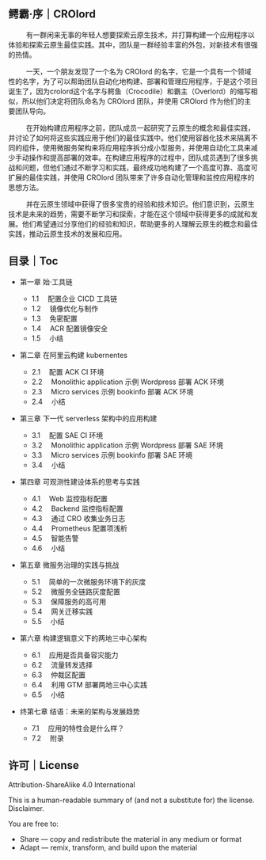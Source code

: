 
## 鳄霸·序｜CROlord 
 &emsp;  &emsp; 有一群闲来无事的年轻人想要探索云原生技术，并打算构建一个应用程序以体验和探索云原生最佳实践。其中，团队是一群经验丰富的外包，对新技术有很强的热情。

 &emsp;  &emsp; 一天，一个朋友发现了一个名为 CROlord 的名字，它是一个具有一个领域性的名字，为了可以帮助团队自动化地构建、部署和管理应用程序，于是这个项目诞生了，因为crolord这个名字与鳄鱼（Crocodile）和霸主（Overlord）的缩写相似，所以他们决定将团队命名为 CROlord 团队，并使用 CROlord 作为他们的主要团队导向。
 
  &emsp;  &emsp; 在开始构建应用程序之前，团队成员一起研究了云原生的概念和最佳实践，并讨论了如何将这些实践应用于他们的最佳实践中。他们使用容器化技术来隔离不同的组件，使用微服务架构来将应用程序拆分成小型服务，并使用自动化工具来减少手动操作和提高部署的效率。在构建应用程序的过程中，团队成员遇到了很多挑战和问题，但他们通过不断学习和实践，最终成功地构建了一个高度可靠、高度可扩展的最佳实践，并使用 CROlord 团队带来了许多自动化管理和监控应用程序的思想方法。

 &emsp;  &emsp; 并在云原生领域中获得了很多宝贵的经验和技术知识。他们意识到，云原生技术是未来的趋势，需要不断学习和探索，才能在这个领域中获得更多的成就和发展。他们希望通过分享他们的经验和知识，帮助更多的人理解云原生的概念和最佳实践，推动云原生技术的发展和应用。
  
  
## 目录｜Toc

- 第一章 始·工具链
   - 1.1 &emsp;配置企业 CICD 工具链
   - 1.2 &emsp;镜像优化与制作
   - 1.3 &emsp;免密配置
   - 1.4 &emsp;ACR 配置镜像安全
   - 1.5 &emsp;小结
  
- 第二章 在阿里云构建 kubernentes 
   - 2.1 &emsp;配置 ACK CI 环境
   - 2.2 &emsp;Monolithic application 示例 Wordpress 部署 ACK 环境
   - 2.3 &emsp;Micro services 示例 bookinfo 部署 ACK 环境
   - 2.4 &emsp;小结
   
- 第三章 下一代 serverless 架构中的应用构建
   - 3.1 &emsp;配置 SAE CI 环境
   - 3.2 &emsp;Monolithic application 示例 Wordpress 部署 SAE 环境
   - 3.3 &emsp;Micro services 示例 bookinfo 部署 SAE 环境
   - 3.4 &emsp;小结
 
- 第四章 可观测性建设体系的思考与实践
   - 4.1 &emsp;Web 监控指标配置
   - 4.2 &emsp;Backend 监控指标配置
   - 4.3 &emsp;通过 CRO 收集业务日志
   - 4.4 &emsp;Prometheus 配置项浅析
   - 4.5 &emsp;智能告警
   - 4.6 &emsp;小结

- 第五章 微服务治理的实践与挑战
   - 5.1 &emsp;简单的一次微服务环境下的灰度
   - 5.2 &emsp;微服务全链路灰度配置
   - 5.3 &emsp;保障服务的高可用
   - 5.4 &emsp;网关迁移实践
   - 5.5 &emsp;小结

- 第六章 构建逻辑意义下的两地三中心架构
   - 6.1 &emsp;应用是否具备容灾能力
   - 6.2 &emsp;流量转发选择
   - 6.3 &emsp;仲裁区配置
   - 6.4 &emsp;利用 GTM 部署两地三中心实践
   - 6.5 &emsp;小结

- 终第七章 结语：未来的架构与发展趋势
   - 7.1 &emsp;应用的特性会是什么样？
   - 7.2 &emsp;附录
   

## 许可｜License

Attribution-ShareAlike 4.0 International

This is a human-readable summary of (and not a substitute for) the license. Disclaimer.

You are free to:

- Share — copy and redistribute the material in any medium or format
- Adapt — remix, transform, and build upon the material




